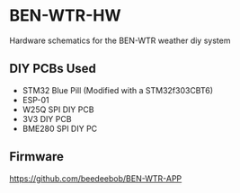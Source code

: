 # BEN-WTR-HW
Hardware schematics for the BEN-WTR weather diy system

## DIY PCBs Used
- STM32 Blue Pill (Modified with a STM32f303CBT6)
- ESP-01
- W25Q SPI DIY PCB
- 3V3 DIY PCB
- BME280 SPI DIY PC

## Firmware
https://github.com/beedeebob/BEN-WTR-APP
